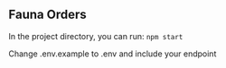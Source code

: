 ## Fauna Orders

In the project directory, you can run: `npm start`

Change .env.example to .env and include your endpoint
